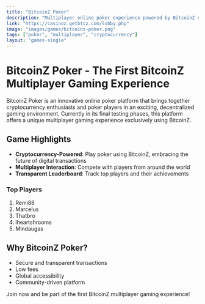```yaml
---
title: "BitcoinZ Poker"
description: "Multiplayer online poker experience powered by BitcoinZ cryptocurrency"
link: "https://casinoz.getbtcz.com/lobby.php"
image: "images/games/bitcoinz-poker.png"
tags: ["poker", "multiplayer", "cryptocurrency"]
layout: "games-single"
---
```


# BitcoinZ Poker - The First BitcoinZ Multiplayer Gaming Experience

BitcoinZ Poker is an innovative online poker platform that brings together cryptocurrency enthusiasts and poker players in an exciting, decentralized gaming environment. Currently in its final testing phases, this platform offers a unique multiplayer gaming experience exclusively using BitcoinZ.

## Game Highlights
- **Cryptocurrency-Powered**: Play poker using BitcoinZ, embracing the future of digital transactions
- **Multiplayer Interaction**: Compete with players from around the world
- **Transparent Leaderboard**: Track top players and their achievements

### Top Players
1. Remi88
2. Marcelus
3. Thatbro
4. iheartshrooms
5. Mindaugas

## Why BitcoinZ Poker?
- Secure and transparent transactions
- Low fees
- Global accessibility
- Community-driven platform

Join now and be part of the first BitcoinZ multiplayer gaming experience!